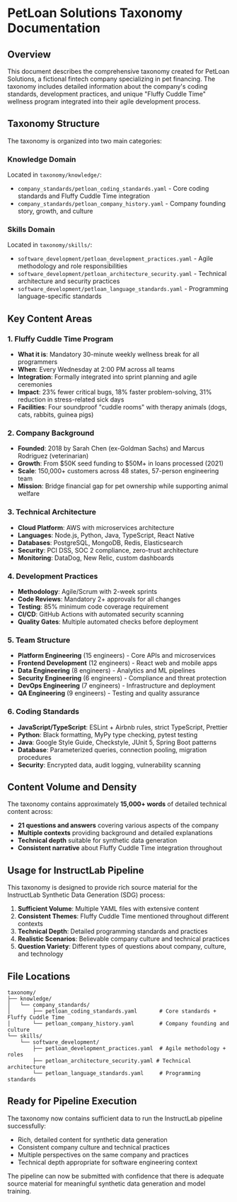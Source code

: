 # PetLoan Solutions Taxonomy Documentation

## Overview

This document describes the comprehensive taxonomy created for PetLoan Solutions, a fictional fintech company specializing in pet financing. The taxonomy includes detailed information about the company's coding standards, development practices, and unique "Fluffy Cuddle Time" wellness program integrated into their agile development process.

## Taxonomy Structure

The taxonomy is organized into two main categories:

### Knowledge Domain
Located in `taxonomy/knowledge/`:
- `company_standards/petloan_coding_standards.yaml` - Core coding standards and Fluffy Cuddle Time integration
- `company_standards/petloan_company_history.yaml` - Company founding story, growth, and culture

### Skills Domain  
Located in `taxonomy/skills/`:
- `software_development/petloan_development_practices.yaml` - Agile methodology and role responsibilities
- `software_development/petloan_architecture_security.yaml` - Technical architecture and security practices
- `software_development/petloan_language_standards.yaml` - Programming language-specific standards

## Key Content Areas

### 1. Fluffy Cuddle Time Program
- **What it is**: Mandatory 30-minute weekly wellness break for all programmers
- **When**: Every Wednesday at 2:00 PM across all teams
- **Integration**: Formally integrated into sprint planning and agile ceremonies
- **Impact**: 23% fewer critical bugs, 18% faster problem-solving, 31% reduction in stress-related sick days
- **Facilities**: Four soundproof "cuddle rooms" with therapy animals (dogs, cats, rabbits, guinea pigs)

### 2. Company Background
- **Founded**: 2018 by Sarah Chen (ex-Goldman Sachs) and Marcus Rodriguez (veterinarian)
- **Growth**: From $50K seed funding to $50M+ in loans processed (2021)
- **Scale**: 150,000+ customers across 48 states, 57-person engineering team
- **Mission**: Bridge financial gap for pet ownership while supporting animal welfare

### 3. Technical Architecture
- **Cloud Platform**: AWS with microservices architecture
- **Languages**: Node.js, Python, Java, TypeScript, React Native
- **Databases**: PostgreSQL, MongoDB, Redis, Elasticsearch
- **Security**: PCI DSS, SOC 2 compliance, zero-trust architecture
- **Monitoring**: DataDog, New Relic, custom dashboards

### 4. Development Practices
- **Methodology**: Agile/Scrum with 2-week sprints
- **Code Reviews**: Mandatory 2+ approvals for all changes
- **Testing**: 85% minimum code coverage requirement
- **CI/CD**: GitHub Actions with automated security scanning
- **Quality Gates**: Multiple automated checks before deployment

### 5. Team Structure
- **Platform Engineering** (15 engineers) - Core APIs and microservices
- **Frontend Development** (12 engineers) - React web and mobile apps
- **Data Engineering** (8 engineers) - Analytics and ML pipelines
- **Security Engineering** (6 engineers) - Compliance and threat protection
- **DevOps Engineering** (7 engineers) - Infrastructure and deployment
- **QA Engineering** (9 engineers) - Testing and quality assurance

### 6. Coding Standards
- **JavaScript/TypeScript**: ESLint + Airbnb rules, strict TypeScript, Prettier
- **Python**: Black formatting, MyPy type checking, pytest testing
- **Java**: Google Style Guide, Checkstyle, JUnit 5, Spring Boot patterns
- **Database**: Parameterized queries, connection pooling, migration procedures
- **Security**: Encrypted data, audit logging, vulnerability scanning

## Content Volume and Density

The taxonomy contains approximately **15,000+ words** of detailed technical content across:
- **21 questions and answers** covering various aspects of the company
- **Multiple contexts** providing background and detailed explanations
- **Technical depth** suitable for synthetic data generation
- **Consistent narrative** about Fluffy Cuddle Time integration throughout

## Usage for InstructLab Pipeline

This taxonomy is designed to provide rich source material for the InstructLab Synthetic Data Generation (SDG) process:

1. **Sufficient Volume**: Multiple YAML files with extensive content
2. **Consistent Themes**: Fluffy Cuddle Time mentioned throughout different contexts
3. **Technical Depth**: Detailed programming standards and practices
4. **Realistic Scenarios**: Believable company culture and technical practices
5. **Question Variety**: Different types of questions about company, culture, and technology

## File Locations

```
taxonomy/
├── knowledge/
│   └── company_standards/
│       ├── petloan_coding_standards.yaml       # Core standards + Fluffy Cuddle Time
│       └── petloan_company_history.yaml        # Company founding and culture
└── skills/
    └── software_development/
        ├── petloan_development_practices.yaml  # Agile methodology + roles
        ├── petloan_architecture_security.yaml # Technical architecture
        └── petloan_language_standards.yaml     # Programming standards
```

## Ready for Pipeline Execution

The taxonomy now contains sufficient data to run the InstructLab pipeline successfully:
- Rich, detailed content for synthetic data generation
- Consistent company culture and technical practices
- Multiple perspectives on the same company and practices
- Technical depth appropriate for software engineering context

The pipeline can now be submitted with confidence that there is adequate source material for meaningful synthetic data generation and model training.

